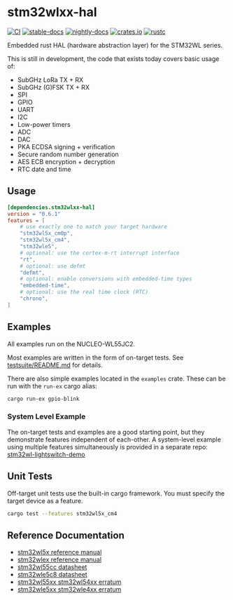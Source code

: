 # stm32wlxx-hal

[![CI](https://github.com/stm32-rs/stm32wlxx-hal/workflows/CI/badge.svg)](https://github.com/stm32-rs/stm32wlxx-hal/actions?query=branch%3Amain)
[![stable-docs](https://img.shields.io/badge/docs-stable-blue)](https://docs.rs/stm32wlxx-hal/)
[![nightly-docs](https://img.shields.io/badge/docs-nightly-black)](https://stm32-rs.github.io/stm32wlxx-hal/stm32wlxx_hal/index.html)
[![crates.io](https://img.shields.io/crates/v/stm32wlxx-hal.svg)](https://crates.io/crates/stm32wlxx-hal)
[![rustc](https://img.shields.io/badge/rustc-1.60+-blue.svg)](https://doc.rust-lang.org/cargo/reference/manifest.html#the-rust-version-field)

Embedded rust HAL (hardware abstraction layer) for the STM32WL series.

This is still in development, the code that exists today covers basic usage of:

* SubGHz LoRa TX + RX
* SubGHz (G)FSK TX + RX
* SPI
* GPIO
* UART
* I2C
* Low-power timers
* ADC
* DAC
* PKA ECDSA signing + verification
* Secure random number generation
* AES ECB encryption + decryption
* RTC date and time

## Usage

```toml
[dependencies.stm32wlxx-hal]
version = "0.6.1"
features = [
    # use exactly one to match your target hardware
    "stm32wl5x_cm0p",
    "stm32wl5x_cm4",
    "stm32wle5",
    # optional: use the cortex-m-rt interrupt interface
    "rt",
    # optional: use defmt
    "defmt",
    # optional: enable conversions with embedded-time types
    "embedded-time",
    # optional: use the real time clock (RTC)
    "chrono",
]
```

## Examples

All examples run on the NUCLEO-WL55JC2.

Most examples are written in the form of on-target tests.  See [testsuite/README.md](https://github.com/stm32-rs/stm32wlxx-hal/blob/main/testsuite/README.md) for details.

There are also simple examples located in the `examples` crate. These can be run with the `run-ex` cargo alias:

```bash
cargo run-ex gpio-blink
```

### System Level Example

The on-target tests and examples are a good starting point, but they demonstrate features independent of each-other. A system-level example using multiple features simultaneously is provided in a separate repo: [stm32wl-lightswitch-demo](https://github.com/newAM/stm32wl-lightswitch-demo)

## Unit Tests

Off-target unit tests use the built-in cargo framework. You must specify the target device as a feature.

```bash
cargo test --features stm32wl5x_cm4
```

## Reference Documentation

* [stm32wl5x reference manual](https://www.st.com/resource/en/reference_manual/rm0453-stm32wl5x-advanced-armbased-32bit-mcus-with-subghz-radio-solution-stmicroelectronics.pdf)
* [stm32wlex reference manual](https://www.st.com/resource/en/reference_manual/rm0461-stm32wlex-advanced-armbased-32bit-mcus-with-subghz-radio-solution-stmicroelectronics.pdf)
* [stm32wl55cc datasheet](https://www.st.com/resource/en/datasheet/stm32wl55cc.pdf)
* [stm32wle5c8 datasheet](https://www.st.com/resource/en/datasheet/stm32wle5c8.pdf)
* [stm32wl55xx stm32wl54xx erratum](https://www.st.com/resource/en/errata_sheet/es0500-stm32wl55xx-stm32wl54xx-device-errata-stmicroelectronics.pdf)
* [stm32wle5xx stm32wle4xx erratum](https://www.st.com/resource/en/errata_sheet/es0506-stm32wle5xx-stm32wle4xx-device-errata-stmicroelectronics.pdf)

